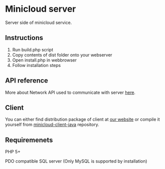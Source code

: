 # Minicloud server
Server side of minicloud service.

## Instructions

1. Run build.php script
2. Copy contents of dist folder onto your webserver
3. Open install.php in webbrowser
4. Follow installation steps

## API reference

More about Network API used to communicate with server [here](http://minicloud.cz/web/api-docs).

## Client

You can either find distribution package of client at [our website](http://minicloud.cz) or compile it yourself from [minicloud-client-java](https://github.com/zipekjan/minicloud-client-java) repository.

## Requiremenets

PHP 5+

PDO compatible SQL server (Only MySQL is supported by installation)
